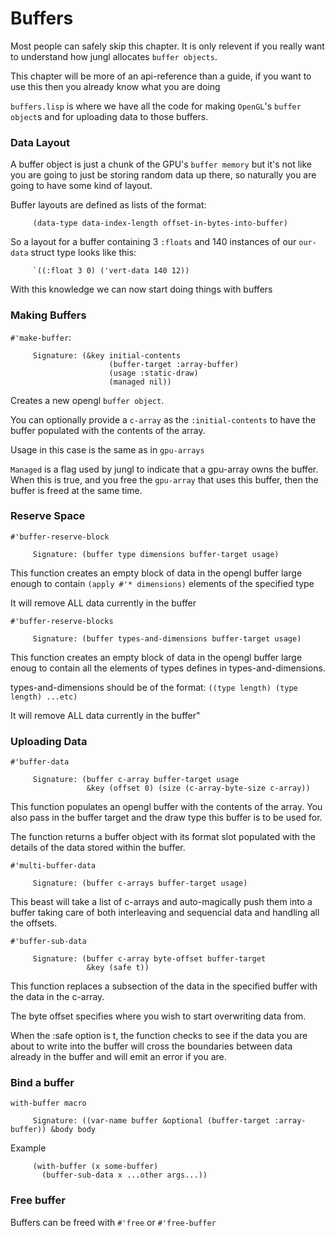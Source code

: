 # Buffers

Most people can safely skip this chapter. It is only relevent if you really want to understand how jungl allocates `buffer objects`.

This chapter will be more of an api-reference than a guide, if you want to use this then you already know what you are doing

`buffers.lisp` is where we have all the code for making `OpenGL`'s `buffer object`s and for uploading data to those buffers.


### Data Layout

A buffer object is just a chunk of the GPU's `buffer memory` but it's not like you are going to just be storing random data up there, so naturally you are going to have some kind of layout.

Buffer layouts are defined as lists of the format:

```
     (data-type data-index-length offset-in-bytes-into-buffer)
```

So a layout for a buffer containing 3 `:floats` and 140 instances of our `our-data` struct type looks like this:

```
     `((:float 3 0) ('vert-data 140 12))
```

With this knowledge we can now start doing things with buffers

### Making Buffers

`#'make-buffer`:

```
     Signature: (&key initial-contents
                      (buffer-target :array-buffer)
                      (usage :static-draw)
                      (managed nil))
```

Creates a new opengl `buffer object`.

You can optionally provide a `c-array` as the `:initial-contents` to have the buffer populated with the contents of the array.

Usage in this case is the same as in `gpu-arrays`

`Managed` is a flag used by jungl to indicate that a gpu-array owns the buffer. When this is true, and you free the `gpu-array` that uses this buffer, then the buffer is freed at the same time.

### Reserve Space

`#'buffer-reserve-block`

```
     Signature: (buffer type dimensions buffer-target usage)
```

This function creates an empty block of data in the opengl buffer large enough to contain `(apply #'* dimensions)` elements of the specified type

It will remove ALL data currently in the buffer

`#'buffer-reserve-blocks`

```
     Signature: (buffer types-and-dimensions buffer-target usage)
```
This function creates an empty block of data in the opengl buffer large enoug to contain all the elements of types defines in types-and-dimensions.

types-and-dimensions should be of the format: `((type length) (type length) ...etc)`

It will remove ALL data currently in the buffer"


### Uploading Data

`#'buffer-data`

```
     Signature: (buffer c-array buffer-target usage
                 &key (offset 0) (size (c-array-byte-size c-array))
```

This function populates an opengl buffer with the contents of the array. You also pass in the buffer target and the draw type this buffer is to be used for.

The function returns a buffer object with its format slot populated with the details of the data stored within the buffer.


`#'multi-buffer-data`

```
     Signature: (buffer c-arrays buffer-target usage)
```

This beast will take a list of c-arrays and auto-magically push them into a buffer taking care of both interleaving and sequencial data and handling all the offsets.


`#'buffer-sub-data`
```
     Signature: (buffer c-array byte-offset buffer-target
                 &key (safe t))
```

This function replaces a subsection of the data in the specified buffer with the data in the c-array.

The byte offset specifies where you wish to start overwriting data from.

When the :safe option is t, the function checks to see if the data you are about to write into the buffer will cross the boundaries between data already in the buffer and will emit an error if you are.

### Bind a buffer

`with-buffer macro`

```
     Signature: ((var-name buffer &optional (buffer-target :array-buffer)) &body body
```

Example

```
	 (with-buffer (x some-buffer)
	   (buffer-sub-data x ...other args...))
```

### Free buffer

Buffers can be freed with `#'free` or `#'free-buffer`

